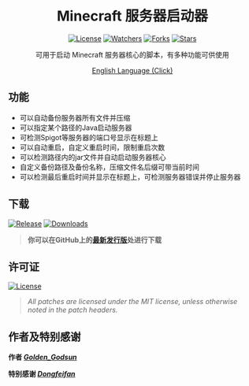 <div align="center">

# Minecraft 服务器启动器
[![License](https://img.shields.io/github/license/SolitudeSun/Minecraft-Server-Launcher?label=License&logo=github)](LICENSE)
[![Watchers](https://img.shields.io/github/watchers/SolitudeSun/Minecraft-Server-Launcher?label=Watchers&logo=github)](https://github.com/SolitudeSun/Minecraft-Server-Launcher/watchers)
[![Forks](https://img.shields.io/github/forks/SolitudeSun/Minecraft-Server-Launcher?label=Forks&logo=github)](https://github.com/SolitudeSun/Minecraft-Server-Launcher/network/members)
[![Stars](https://img.shields.io/github/stars/SolitudeSun/Minecraft-Server-Launcher?label=Stars&logo=github)](https://github.com/SolitudeSun/Minecraft-Server-Launcher/stargazers)

可用于启动 Minecraft 服务器核心的脚本，有多种功能可供使用

[English Language (Click)](README_EN.md)
</div>

## 功能
* 可以自动备份服务器所有文件并压缩
* 可以指定某个路径的Java启动服务器
* 可检测Spigot等服务器的端口号显示在标题上
* 可以自动重启，自定义重启时间，限制重启次数
* 可以检测路径内的jar文件并自动启动服务器核心
* 自定义备份路径及备份名称，压缩文件名后缀可带当前时间
* 可以检测最后重启时间并显示在标题上，可检测服务器错误并停止服务器

## 下载
[![Release](https://img.shields.io/github/v/release/SolitudeSun/Minecraft-Server-Launcher.svg?label=Release&logo=github&color=success)](https://github.com/SolitudeSun/Minecraft-Server-Launcher/releases/latest)
[![Downloads](https://img.shields.io/github/downloads/SolitudeSun/Minecraft-Server-Launcher/total?label=Download&logo=github)](https://github.com/SolitudeSun/Minecraft-Server-Launcher/releases)
> **你可以在GitHub上的[最新发行版](https://github.com/SolitudeSun/Minecraft-Server-Launcher/releases/latest)处进行下载**

## 许可证
[![License](https://img.shields.io/github/license/SolitudeSun/Minecraft-Server-Launcher?label=License&logo=github)](LICENSE)
> _All patches are licensed under the MIT license, unless otherwise noted in the patch headers._

## 作者及特别感谢
**作者 [_Golden_Godsun_](https://github.com/SolitudeSun)**

**特别感谢 [_Dongfeifan_](https://github.com/dongffan)**
